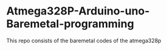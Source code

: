 # Atmega328P-Arduino-uno-Baremetal-programming
This repo consists of the baremetal codes of the atmega328p 
